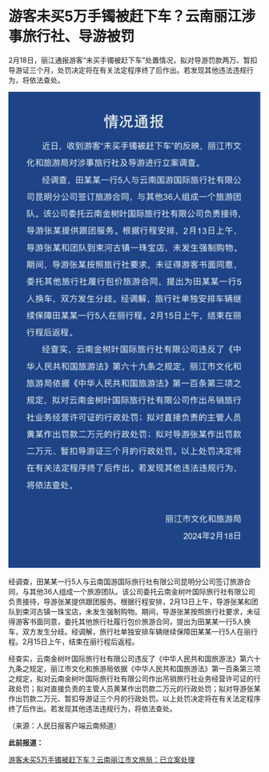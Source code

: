 # 游客未买5万手镯被赶下车？云南丽江涉事旅行社、导游被罚

2月18日，丽江通报游客“未买手镯被赶下车”处置情况，拟对导游罚款两万、暂扣导游证三个月，处罚决定将在有关法定程序终了后作出。若发现其他违法违规行为，将依法查处。

![c3dd438846c9b605b2a05039abff4423.jpg](https://raw.githubusercontent.com/qqhsx/qqnews_image/main/2024/02/18/游客未买5万手镯被赶下车？云南丽江涉事旅行社、导游被罚/c3dd438846c9b605b2a05039abff4423.jpg)

经调查，田某某一行5人与云南国游国际旅行社有限公司昆明分公司签订旅游合同，与其他36人组成一个旅游团队。该公司委托云南金树叶国际旅行社有限公司负责接待，导游张某提供跟团服务。根据行程安排，2月13日上午，导游张某和团队到束河古镇一珠宝店，未发生强制购物。期间，导游张某按照旅行社要求，未征得游客书面同意，委托其他旅行社履行包价旅游合同，提出为田某某一行5人换车，双方发生分歧。经调解，旅行社单独安排车辆继续保障田某某一行5人在丽行程。2月15日上午，结束在丽行程后返程。

经查实，云南金树叶国际旅行社有限公司违反了《中华人民共和国旅游法》第六十九条之规定，丽江市文化和旅游局依据《中华人民共和国旅游法》第一百条第三项之规定，拟对云南金树叶国际旅行社有限公司作出吊销旅行社业务经营许可证的行政处罚；拟对直接负责的主管人员黄某作出罚款二万元的行政处罚；拟对导游张某作出罚款二万元、暂扣导游证三个月的行政处罚。以上处罚决定将在有关法定程序终了后作出。若发现其他违法违规行为，将依法查处。

（来源：人民日报客户端云南频道）

**此前报道：**

[游客未买5万手镯被赶下车？云南丽江市文旅局：已立案处理](https://news.qq.com/rain/a/20240217A05L9R00)

